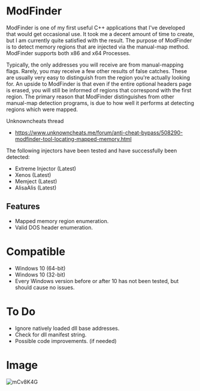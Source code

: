 # ModFinder

ModFinder is one of my first useful C++ applications that I've developed that would get occasional use. It took me a decent amount of time to create, but I am currently quite satisfied with the result. The purpose of ModFinder is to detect memory regions that are injected via the manual-map method. ModFinder supports both x86 and x64 Processes.

Typically, the only addresses you will receive are from manual-mapping flags. Rarely, you may receive a few other results of false catches. These are usually very easy to distinguish from the region you're actually looking for. An upside to ModFinder is that even if the entire optional headers page is erased, you will still be informed of regions that correspond with the first region. The primary reason that ModFinder distinguishes from other manual-map detection programs, is due to how well it performs at detecting regions which were mapped.

Unknowncheats thread

- https://www.unknowncheats.me/forum/anti-cheat-bypass/508290-modfinder-tool-locating-mapped-memory.html

The following injectors have been tested and have successfully been detected:
- Extreme Injector (Latest)
- Xenos (Latest)
- Memject (Latest)
- AlisaAlis (Latest)

## Features
- Mapped memory region enumeration.
- Valid DOS header enumeration.

# Compatible
- Windows 10 (64-bit)
- Windows 10 (32-bit)
- Every Windows version before or after 10 has not been tested, but should cause no issues.


# To Do

- Ignore natively loaded dll base addresses.
- Check for dll manifest string.
- Possible code improvements. (if needed)

# Image
![mCv8K4G](https://user-images.githubusercontent.com/110091391/181204720-87e00aa4-f890-4e10-9cb6-b393924232d7.png)

